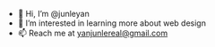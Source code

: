 - 👋 Hi, I’m @junleyan
- 👀 I’m interested in learning more about web design
- 📫 Reach me at yanjunlereal@gmail.com

<!---
junleyan/junleyan is a ✨ special ✨ repository because its `README.md` (this file) appears on your GitHub profile.
You can click the Preview link to take a look at your changes.
--->
